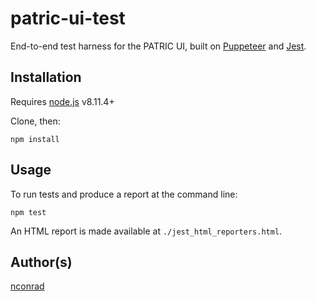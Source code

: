 # patric-ui-test

End-to-end test harness for the PATRIC UI, built on [Puppeteer](https://github.com/GoogleChrome/puppeteer) and [Jest](https://jestjs.io/]).


## Installation

Requires [node.js](https://nodejs.org) v8.11.4+


Clone, then:

```
npm install
```


## Usage

To run tests and produce a report at the command line:

```
npm test
```

An HTML report is made available at `./jest_html_reporters.html`.



## Author(s)

[nconrad](https://github.com/nconrad)


